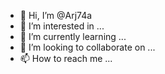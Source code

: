 - 👋 Hi, I’m @Arj74a
- 👀 I’m interested in ...
- 🌱 I’m currently learning ...
- 💞️ I’m looking to collaborate on ...
- 📫 How to reach me ...

<!---
Arj74a/Arj74a is a ✨ special ✨ repository because its `README.md` (this file) appears on your GitHub profile.
You can click the Preview link to take a look at your changes.
--->
